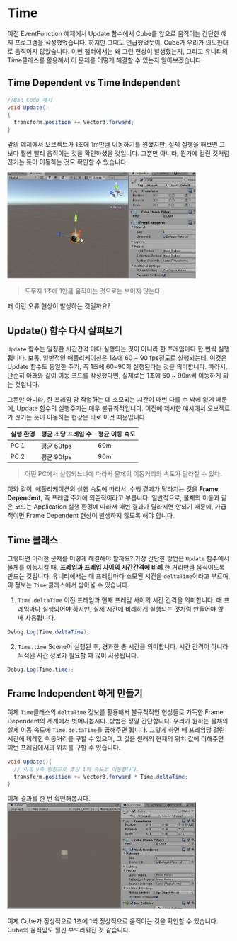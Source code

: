 # Time
이전 EventFunction 예제에서 Update 함수에서 Cube를 앞으로 움직이는 간단한 예제 프로그램을 작성했었습니다. 하지만 그때도 언급했었듯이, Cube가 우리가 의도한대로 움직이지 않았습니다. 이번 챕터에서는 왜 그런 현상이 발생했는지, 그리고 유니티의 Time클래스를 활용해서 이 문제를 어떻게 해결할 수 있는지 알아보겠습니다.

## Time Dependent vs Time Independent

 ```cs
 //Bad Code 예시
 void Update()
 {
   transform.position += Vector3.forward;
 }
 ```

 앞의 예제에서 오브젝트가 1초에 1m만큼 이동하기를 원했지만, 실제 실행을 해보면 그보다 훨씬 빨리 움직이는 것을 확인하셨을 것입니다. 그뿐만 아니라, 뭔가에 걸린 것처럼 끊기는 듯이 이동하는 것도 확인할 수 있습니다.

![](images/CubeMovement.gif)

> 도무지 1초에 1만큼 움직이는 것으로는 보이지 않는다.

 왜 이런 오류 현상이 발생하는 것일까요?

 ## Update() 함수 다시 살펴보기

 `Update` 함수는 일정한 시간간격 마다 실행되는 것이 아니라 한 프레임마다 한 번씩 실행됩니다. 보통, 일반적인 애플리케이션은 1초에 60 ~ 90 fps정도로 실행되는데, 이것은 Update 함수도 동일한 주기, 즉 1초에 60~90회 실행된다는 것을 의미합니다. 따라서, 단순히 아래와 같이 이동 코드를 작성했다면, 실제로는 1초에 60 ~ 90m씩 이동하게 되는 것입니다.

그뿐만 아니라, 한 프레임 당 작업하는 데 소모되는 시간이 매번 다를 수 밖에 없기 때문에, Update 함수의 실행주기는 매우 불규칙적입니다. 이전에 제시한 예시에서 오브젝트가 끊기는 듯이 이동하는 현상은 바로 이것 때문입니다.


|실행 환경|평균 초당 프레임 수| 평균 이동 속도 |
|--|--|--|
|PC 1| 평균 60fps|60m|
|PC 2| 평균 90fps| 90m|

> 어떤 PC에서 실행되느냐에 따라서 물체의 이동거리와 속도가 달라질 수 있다.  


 이와 같이, 애플리케이션의 실행 속도에 따라서, 수행 결과가 달라지는 것을 **Frame Dependent**, 즉 프레임 주기에 의존적이라고 부릅니다. 일반적으로, 물체의 이동과 같은 코드는 Application 실행 환경에 따라서 매번 결과가 달라지면 안되기 때문에, 가급적이면 Frame Dependent 현상이 발생하지 않도록 해야 합니다.

 ## Time 클래스

 그렇다면 이러한 문제를 어떻게 해결해야 할까요? 가장 간단한 방법은 `Update` 함수에서 물체를 이동시킬 때, **프레임과 프레임 사이의 시간간격에 비례** 한 거리만큼 움직이도록 만드는 것입니다. 유니티에서는 매 프레임마다 소모된 시간을 `deltaTime`이라고 부르며, 이 정보는 `Time` 클래스에서 받아올 수 있습니다.


 1. `Time.deltaTime`
 이전 프레임과 현재 프레임 사이의 시간 간격을 의미합니다. 매 프레임마다 실행되어야 하지만, 실제 시간에 비례하게 실행되는 것처럼 만들어야 할 때 사용됩니다.

 ```cs
Debug.Log(Time.deltaTime);
 ```

 2. `Time.time`
 Scene이 실행된 후, 경과한 총 시간을 의미합니다. 시간 간격이 아니라 누적된 시간 정보가 필요할 때 많이 사용됩니다.
 ```cs
Debug.Log(Time.time);
 ```


## Frame Independent 하게 만들기
이제 `Time`클래스의 `deltaTime` 정보를 활용해서 불규칙적인 현상들로 가득한 Frame Dependent의 세계에서 벗어나봅시다. 방법은 정말 간단합니다. 우리가 원하는 물체의 실제 이동 속도에 `Time.deltaTime`을 곱해주면 됩니다. 그렇게 하면 매 프레임당 걸린 시간에 비례한 이동거리를 구할 수 있으며, 그 값을 원래의 현재의 위치 값에 더해주면 이번 프레임에서의 위치를 구할 수 있습니다.

```cs
void Update(){
  // 이제 y축 방향으로 초당 1의 속도로 이동합니다.
  transform.position += Vector3.forward * Time.deltaTime;
}
```

이제 결과를 한 번 확인해봅시다.
![](images/TimeIndependent.gif)

이제 Cube가 정상적으로 1초에 1씩 정상적으로 움직이는 것을 확인할 수 있습니다. Cube의 움직임도 훨씬 부드러워진 것 같습니다.
